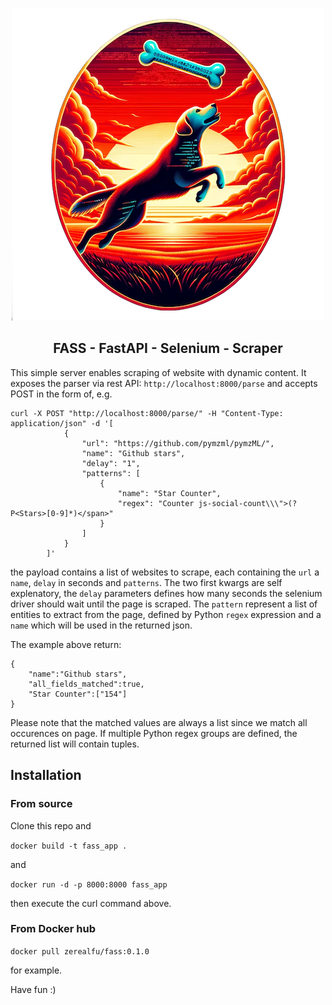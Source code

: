 <p align="center">
  <img src="https://raw.githubusercontent.com/fu/fass/main/logo/fass.png" />
</p>
<h2 align="center">FASS - FastAPI - Selenium - Scraper</h2>

This simple server enables scraping of website with dynamic content.
It exposes the parser via rest API: `http://localhost:8000/parse` and accepts POST in the form of, e.g.

```
curl -X POST "http://localhost:8000/parse/" -H "Content-Type: application/json" -d '[
            {
                "url": "https://github.com/pymzml/pymzML/",
                "name": "Github stars",
                "delay": "1",
                "patterns": [
                    {
                        "name": "Star Counter",
                        "regex": "Counter js-social-count\\\">(?P<Stars>[0-9]*)</span>"
                    }
                ]
            }
        ]'
```

the payload contains a list of websites to scrape, each containing the `url` a `name`, `delay` in seconds and `patterns`. The two first kwargs are self explenatory, the `delay` parameters defines how many seconds the selenium driver should wait until the page is scraped. The `pattern` represent a list of entities to extract from the page, defined by Python `regex` expression and a `name` which will be used in the returned json.

The example above return:

```
{
    "name":"Github stars",
    "all_fields_matched":true,
    "Star Counter":["154"]
}
```
Please note that the matched values are always a list since we match all occurences on page. If multiple Python regex groups are defined, the returned list will contain tuples.

## Installation

### From source

Clone this repo and 

`docker build -t fass_app .`

and

`docker run -d -p 8000:8000 fass_app`

then execute the curl command above.

### From Docker hub

`docker pull zerealfu/fass:0.1.0 ` 

for example. 

Have fun :)
